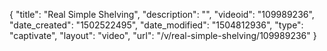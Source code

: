 {
    "title": "Real Simple Shelving",
    "description": "",
    "videoid": "109989236",
    "date_created": "1502522495",
    "date_modified": "1504812936",
    "type": "captivate",
    "layout": "video",
    "url": "\/v\/real-simple-shelving\/109989236"
}